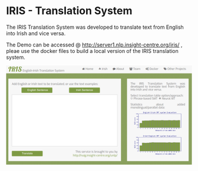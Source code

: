 # IRIS - Translation System

The IRIS Translation System was developed to translate text from English into Irish and vice versa.

The Demo can be accessed @ http://server1.nlp.insight-centre.org/iris/ , pleae use the docker files to build a local version of the IRIS translation system.

![# IRIS - Translation System](iris_gui.png)
